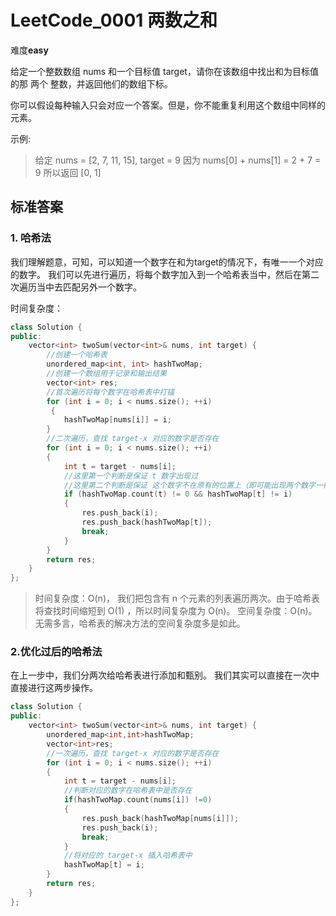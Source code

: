 
# LeetCode_0001 两数之和

难度**easy**

给定一个整数数组 nums 和一个目标值 target，请你在该数组中找出和为目标值的那 两个 整数，并返回他们的数组下标。

你可以假设每种输入只会对应一个答案。但是，你不能重复利用这个数组中同样的元素。

示例:
> 给定 nums = [2, 7, 11, 15], target = 9
> 因为 nums[0] + nums[1] = 2 + 7 = 9
> 所以返回 [0, 1]

## 标准答案
### 1. 哈希法
我们理解题意，可知，可以知道一个数字在和为target的情况下，有唯一一个对应的数字。
我们可以先进行遍历，将每个数字加入到一个哈希表当中，然后在第二次遍历当中去匹配另外一个数字。


时间复杂度：
```C++
class Solution {
public:
    vector<int> twoSum(vector<int>& nums, int target) {
        //创建一个哈希表        
        unordered_map<int, int> hashTwoMap;
        //创建一个数组用于记录和输出结果
        vector<int> res;
        //首次遍历将每个数字在哈希表中打锚
        for (int i = 0; i < nums.size(); ++i)
         {
            hashTwoMap[nums[i]] = i;
        }
        //二次遍历，查找 target-x 对应的数字是否存在        
        for (int i = 0; i < nums.size(); ++i) 
        {
            int t = target - nums[i];
            //这里第一个判断是保证 t 数字出现过
            //这里第二个判断是保证 这个数字不在原有的位置上（即可能出现两个数字一样的情况），这个细节非常重要！！！
            if (hashTwoMap.count(t) != 0 && hashTwoMap[t] != i)
            {
                res.push_back(i);
                res.push_back(hashTwoMap[t]);
                break;
            }
        }
        return res;
    }
};
```
> 时间复杂度：O(n)， 我们把包含有 n 个元素的列表遍历两次。由于哈希表将查找时间缩短到 O(1) ，所以时间复杂度为 O(n)。
> 空间复杂度：O(n)。无需多言，哈希表的解决方法的空间复杂度多是如此。

### 2.优化过后的哈希法
在上一步中，我们分两次给哈希表进行添加和甄别。
我们其实可以直接在一次中直接进行这两步操作。

```C++
class Solution {
public:
    vector<int> twoSum(vector<int>& nums, int target) {
        unordered_map<int,int>hashTwoMap;
        vector<int>res;
        //一次遍历，查找 target-x 对应的数字是否存在        
        for (int i = 0; i < nums.size(); ++i) 
        {
            int t = target - nums[i];
            //判断对应的数字在哈希表中是否存在
            if(hashTwoMap.count(nums[i]) !=0)
            {
                res.push_back(hashTwoMap[nums[i]]);
                res.push_back(i);
                break;
            }
            //将对应的 target-x 插入哈希表中
            hashTwoMap[t] = i;
        }
        return res;
    }
};
```

